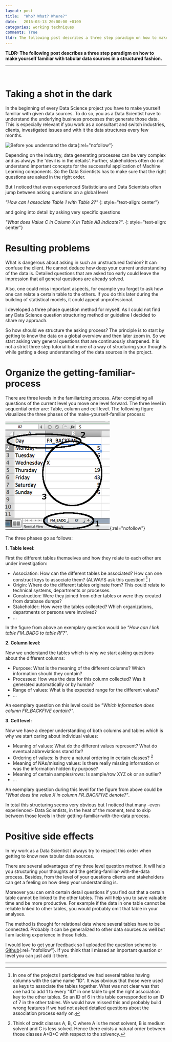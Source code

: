 ```yaml
---
layout: post
title:  "Who? What? Where?"
date:   2016-03-13 20:00:00 +0100
categories: working techniques
comments: True
tldr: The following post describes a three step paradigm on how to make yourself familiar with tabular data sources in a structured fashion
---
```


__TLDR: The following post describes a three step paradigm on how to make yourself familiar with tabular data sources in a structured fashion.__

---
<br>

# Taking a shot in the dark

In the beginning of every Data Science project you have to make yourself familiar with given data sources. To do so, you as a Data Scientist have to understand the underlying business processes that generate those data. This is especially relevant if you work as a consultant and switch industries, clients, investigated issues and with it the data structures every few months.


![Before you understand the data](https://media.giphy.com/media/ohdY5OaQmUmVW/giphy.gif){:rel="nofollow"}

Depending on the industry, data generating processes can be very complex and as always the 'devil is in the details'. Further, stakeholders often do not understand important concepts for the successful application of Machine Learning components. So the Data Scientists has to make sure that the right questions are asked in the right order. 

But I noticed that even experienced Statisticians and Data Scientists often jump between asking questions on a global level 

*"How can I associate Table 1 with Table 2?"*
{: style="text-align: center"}

and going into detail by asking very specific questions

*"What does Value C in Column X in Table AB indicate?“*.
{: style="text-align: center"}

# Resulting problems

What is dangerous about asking in such an unstructured fashion? It can confuse the client. He cannot deduce how deep your current understanding of the data is. Detailed questions that are asked too early could leave the impression that all general questions are already solved.

Also, one could miss important aspects, for example you forget to ask how one can relate a certain table to the others. If you do this later during the building of statistical models, it could appeal unprofessional.

I developed a three phase question method for myself.
As I could not find any Data Science question structuring method or guideline I decided to share my approach.

So how should we structure the asking process? The principle is to start by getting to know the data on a global overview and then later zoom in. So we start asking very general questions that are continuously sharpened. It is not a strict three step tutorial but more of a way of structuring your thoughts while getting a deep understanding of the data sources in the project.

# Organize the getting-familiar-process 

There are three levels in the familiarizing process. After completing all questions of the current level you move one level forward. The three level in sequential order are: Table, column and cell level. The following figure visualizes the three phases of the make-yourself-familiar process:

![The three levels: Table, column and cell](/images/www_overview_level_questions.png){:rel="nofollow"}

The three phases go as follows:

__1. Table level:__

First the different tables themselves and how they relate to each other are under investigation:

*   Association: How can the different tables be associated? How can one construct keys to associate them? (ALWAYS ask this question! [^1] )
*   Origin: Where do the different tables originate from? This could relate to technical systems, departments or processes.
*   Construction: Were they joined from other tables or were they created from database dumps?
*   Stakeholder: How were the tables collected? Which organizations, departments or persons were involved?
*   ...

In the figure from above an exemplary question would be *"How can I link table FM_BADG to table RF?"*.

__2. Column level:__

Now we understand the tables which is why we start asking questions about the different columns:

*   Purpose: What is the meaning of the different columns? Which information should they contain?
*   Processes: How was the data for this column collected? Was it generated automatically or by human?
*   Range of values: What is the expected range for the different values?
*   ...

An exemplary question on this level could be *"Which Information does column FR_BACKFIVE contain?"*.

__3. Cell level:__

Now we have a deeper understanding of both columns and tables which is why we start caring about individual values:

*   Meaning of values: What do the different values represent? What do eventual abbreviations stand for? 
*   Ordering of values: Is there a natural ordering in certain classes? [^2]
*   Meaning of NAs/missing values: Is there really missing information or was the information hidden by purpose?
*   Meaning of certain samples/rows: Is sample/row XYZ ok or an outlier?
*   ...

An exemplary question during this level for the figure from above could be *"What does the value X in column FR_BACKFIVE denote?"*.

In total this structuring seems very obvious but I noticed that many \-even experienced\- Data Scientists, in the heat of the moment, tend to skip between those levels in their getting-familiar-with-the-data process.

# Positive side effects

In my work as a Data Scientist I always try to respect this order when getting to know new tabular data sources.

There are several advantages of my three level question method. It will help you structuring your thoughts and the getting-familiar-with-the-data process. Besides, from the level of your questions clients and stakeholders can get a feeling on how deep your understanding is. 

Moreover you can omit certain detail questions if you find out that a certain table cannot be linked to the other tables. This will help you to save valuable time and be more productive. For example if the data in one table cannot be reliable linked to other tables, you would probably omit that table in your analyses.

The method is thought for relational data where several tables have to be connected. Probably it can be generalized to other data sources as well but I am lacking experience in those fields.

I would love to get your feedback so I uploaded the question scheme to [Github](https://github.com/MaxBenChrist/tabdata-questions/blob/master/tab_data_questions.md){:rel="nofollow"}. If you think that I missed an important question or level you can just add it there.

----- 
[^1]: In one of the projects I participated we had several tables having columns with the same name "ID". It was obvious that those were used as keys to associate the tables together. What was not clear was that one had to add 1 to every "ID" in one table to get the right association key to the other tables. So an ID of 6 in this table corresponded to an ID of 7 in the other tables. We would have missed this and probably build wrong features if we had not asked detailed questions about the association process early on.

[^2]: Think of credit classes A, B, C where A is the most solvent, B is medium solvent and C is less solved. Hence there exists a natural order between those classes A>B>C with respect to the solvency.
